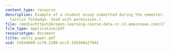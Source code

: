 ```yaml
---
content_type: resource
description: Example of a student essay submitted during the semester. (Courtesy of
  Caitlin Talmadge. Used with permission.)
file: /media/https%3A/open-learning-course-data-rc.s3.amazonaws.com/17-960-foundations-of-political-science-fall-2004/245e40001c762200ecc53d4380a27042_waltz_paper.pdf
file_type: application/pdf
resourcetype: Document
title: waltz_paper.pdf
uid: 245e4000-1c76-2200-ecc5-3d4380a27042
---
```

